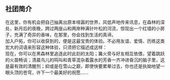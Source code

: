 ## 社团简介
在这里，你有机会把自己抽离出原本喧嚣的世界，风低声地传来讯息，在森林的深处，新月后的夜晚，跨过两座山和两岸种满针叶松的河流，惊现出一个红墙的小房子，充满了奇异的香味，在那里，你会找到生活的真谛。  
加入户拓，你可以收获到的，便是这最宝贵的体验。不必用友谊、爱情、历练这类宏大的词语来形容这种体验，只须把它描述成这样：  
现在，你可以在黑森林里追逐此时此刻的太阳；篝火旁与好友相互依偎，望着跳跃的火苗畅谈；清晨鸟儿的鸣叫和青草混杂着露水的芳香一齐冲进昏沉的脑子里，这是最有效的清醒剂；抑或是在雪山之巅，即使快要累晕过去，你也还是执拗地望一眼头顶的苍穹，许下一个最美好的祝愿……  